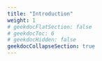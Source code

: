 ```yaml
---
title: "Introduction"
weight: 1
# geekdocFlatSection: false
# geekdocToc: 6
# geekdocHidden: false
geekdocCollapseSection: true
---
```

